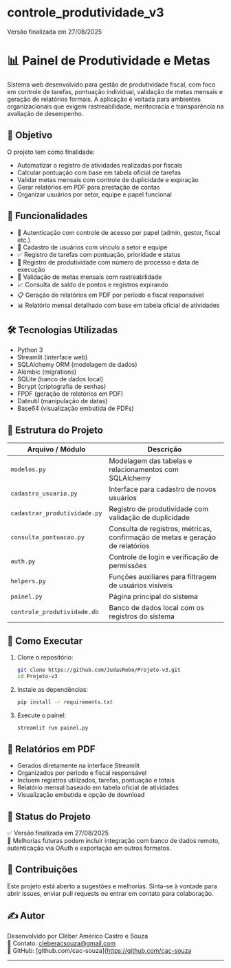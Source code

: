 # controle_produtividade_v3
Versão finalizada em 27/08/2025

# 📊 Painel de Produtividade e Metas

Sistema web desenvolvido para gestão de produtividade fiscal, com foco em controle de tarefas, pontuação individual, validação de metas mensais e geração de relatórios formais. A aplicação é voltada para ambientes organizacionais que exigem rastreabilidade, meritocracia e transparência na avaliação de desempenho.

## 🎯 Objetivo

O projeto tem como finalidade:

- Automatizar o registro de atividades realizadas por fiscais
- Calcular pontuação com base em tabela oficial de tarefas
- Validar metas mensais com controle de duplicidade e expiração
- Gerar relatórios em PDF para prestação de contas
- Organizar usuários por setor, equipe e papel funcional

## 🧱 Funcionalidades

- 🔐 Autenticação com controle de acesso por papel (admin, gestor, fiscal etc.)
- 👥 Cadastro de usuários com vínculo a setor e equipe
- ✅ Registro de tarefas com pontuação, prioridade e status
- 📝 Registro de produtividade com número de processo e data de execução
- 📅 Validação de metas mensais com rastreabilidade
- 📈 Consulta de saldo de pontos e registros expirando
- 📋 Geração de relatórios em PDF por período e fiscal responsável
- 📊 Relatório mensal detalhado com base em tabela oficial de atividades

## 🛠️ Tecnologias Utilizadas

- Python 3
- Streamlit (interface web)
- SQLAlchemy ORM (modelagem de dados)
- Alembic (migrations)
- SQLite (banco de dados local)
- Bcrypt (criptografia de senhas)
- FPDF (geração de relatórios em PDF)
- Dateutil (manipulação de datas)
- Base64 (visualização embutida de PDFs)

## 📁 Estrutura do Projeto

| Arquivo / Módulo             | Descrição                                                                 |
|------------------------------|---------------------------------------------------------------------------|
| `modelos.py`                 | Modelagem das tabelas e relacionamentos com SQLAlchemy                    |
| `cadastro_usuario.py`        | Interface para cadastro de novos usuários                                |
| `cadastrar_produtividade.py` | Registro de produtividade com validação de duplicidade                    |
| `consulta_pontuacao.py`      | Consulta de registros, métricas, confirmação de metas e geração de relatórios |
| `auth.py`                    | Controle de login e verificação de permissões                            |
| `helpers.py`                 | Funções auxiliares para filtragem de usuários visíveis                    |
| `painel.py`                  | Página principal do sistema                                              |
| `controle_produtividade.db` | Banco de dados local com os registros do sistema                         |

## 🚀 Como Executar

1. Clone o repositório:
   ```bash
   git clone https://github.com/JudasRobo/Projeto-v3.git
   cd Projeto-v3
2. Instale as dependências:
   ```bash
   pip install -r requirements.txt
3. Execute o painel:
   ```bash
   streamlit run painel.py

## 📄 Relatórios em PDF

- Gerados diretamente na interface Streamlit
- Organizados por período e fiscal responsável
- Incluem registros utilizados, tarefas, pontuação e totais
- Relatório mensal baseado em tabela oficial de atividades
- Visualização embutida e opção de download

## 📌 Status do Projeto

✅ Versão finalizada em 27/08/2025  
🚧 Melhorias futuras podem incluir integração com banco de dados remoto, autenticação via OAuth e exportação em outros formatos.

## 🤝 Contribuições

Este projeto está aberto a sugestões e melhorias. Sinta-se à vontade para abrir issues, enviar pull requests ou entrar em contato para colaboração.

## ✍️ Autor

Desenvolvido por Cléber Américo Castro e Souza  
📧 Contato: cleberacsouza@gmail.com  
🔗 GitHub: [github.com/cac-souza](https://github.com/cac-souza

---


